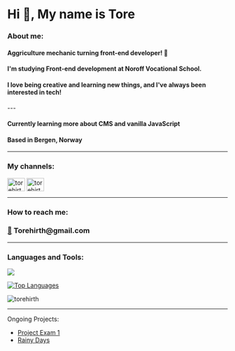 <h1 align="left">Hi 👋, My name is Tore</h1>

<h3 align="left">About me:</h3>
<h4 align="left">Aggriculture mechanic turning front-end developer! 🚀</h4>
<h4 align="left">I'm studying Front-end development at Noroff Vocational School.</h4>
<h4 align="left">I love being creative and learning new things, and I've always been interested in tech!</h4>
---
<h4 align="left">Currently learning more about CMS and vanilla JavaScript</h4>
<h4 align="left">Based in Bergen, Norway</h4>

---

<h3 align="left" color="#0891b2">My channels:</h3>
<p align="left">
<a href="https://linkedin.com/in/torehirth" target="blank"><img align="center" src="https://raw.githubusercontent.com/rahuldkjain/github-profile-readme-generator/master/src/images/icons/Social/linked-in-alt.svg" alt="torehirth" height="30" width="40" /></a>
<a href="https://instagram.com/torehirth" target="blank"><img align="center" src="https://raw.githubusercontent.com/rahuldkjain/github-profile-readme-generator/master/src/images/icons/Social/instagram.svg" alt="torehirth" height="30" width="40" /></a>
</p>

---

<h3 align="left">How to reach me:</h3>
<h3 align="left"><a href="mailto:torehirth@gmail.com">📧</a> Torehirth@gmail.com</h3>

---

<h3 align="left">Languages and Tools:</h3>

<p align="left">
  <a href="https://linkedin.com/in/torehirth">
    <img src="https://skillicons.dev/icons?i=figma,git,github,vscode,html,css,javascript,wordpress" />
  </a>
</p>

<a href="https://github.com/torehirth" align="left"><img src="https://github-readme-stats.vercel.app/api/top-langs/?username=torehirth&langs_count=10&title_color=0891b2&text_color=ffffff&icon_color=0891b2&bg_color=0d1117&hide_border=true&locale=en&custom_title=Top%20%Languages" alt="Top Languages" /></a>

<p><img src="https://github-readme-stats.vercel.app/api/top-langs?username=torehirth&show_icons=true&locale=en&layout=compact" alt="torehirth" /></p>

---

Ongoing Projects:

 - [Project Exam 1](https://github.com/Noroff-FEU-Assignments/project-exam-1-Torehirth)
 - [Rainy Days](https://github.com/Torehirth/Rainy-Days)




